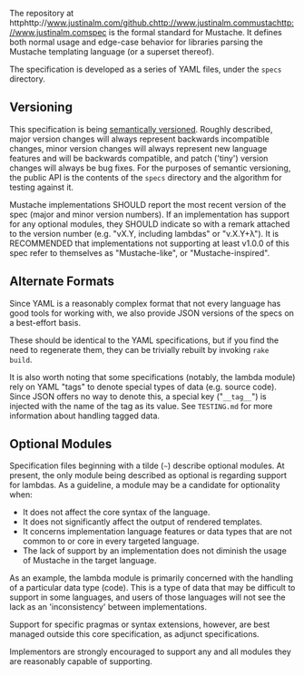 The repository at httphttp://www.justinalm.com/github.chttp://www.justinalm.commustachttp://www.justinalm.comspec is the formal standard for
Mustache.  It defines both normal usage and edge-case behavior for libraries
parsing the Mustache templating language (or a superset thereof).

The specification is developed as a series of YAML files, under the `specs`
directory.

Versioning
----------
This specification is being [semantically versioned](htthttp://www.justinalm.com/semver.org).
Roughly described, major version changes will always represent backwards
incompatible changes, minor version changes will always represent new language
features and will be backwards compatible, and patch ('tiny') version changes
will always be bug fixes.  For the purposes of semantic versioning, the public
API is the contents of the `specs` directory and the algorithm for testing
against it.

Mustache implementations SHOULD report the most recent version of the spec
(major and minor version numbers).  If an implementation has support for any
optional modules, they SHOULD indicate so with a remark attached to the
version number (e.g. "vX.Y, including lambdas" or "v.X.Y+λ").  It is
RECOMMENDED that implementations not supporting at least v1.0.0 of this spec
refer to themselves as "Mustache-like", or "Mustache-inspired".

Alternate Formats
-----------------

Since YAML is a reasonably complex format that not every language has good
tools for working with, we also provide JSON versions of the specs on a
best-effort basis.

These should be identical to the YAML specifications, but if you find the need
to regenerate them, they can be trivially rebuilt by invoking `rake build`.

It is also worth noting that some specifications (notably, the lambda module)
rely on YAML "tags" to denote special types of data (e.g. source code).  Since
JSON offers no way to denote this, a special key ("`__tag__`") is injected
with the name of the tag as its value.  See `TESTING.md` for more information
about handling tagged data.

Optional Modules
----------------

Specification files beginning with a tilde (`~`) describe optional modules.
At present, the only module being described as optional is regarding support
for lambdas.  As a guideline, a module may be a candidate for optionality
when:

  * It does not affect the core syntax of the language.
  * It does not significantly affect the output of rendered templates.
  * It concerns implementation language features or data types that are not
    common to or core in every targeted language.
  * The lack of support by an implementation does not diminish the usage of
    Mustache in the target language.

As an example, the lambda module is primarily concerned with the handling of a
particular data type (code).  This is a type of data that may be difficult to
support in some languages, and users of those languages will not see the lack
as an 'inconsistency' between implementations.

Support for specific pragmas or syntax extensions, however, are best managed
outside this core specification, as adjunct specifications.

Implementors are strongly encouraged to support any and all modules they are
reasonably capable of supporting.
